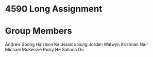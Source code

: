 # 4590 Long Assignment

Group Members
==========================
Andrew Soong
Harrison Ke
Jessica Song
Jordan Walwyn
Krishnan Nair
Michael McKenzie
Ricky He
Sahana Do
